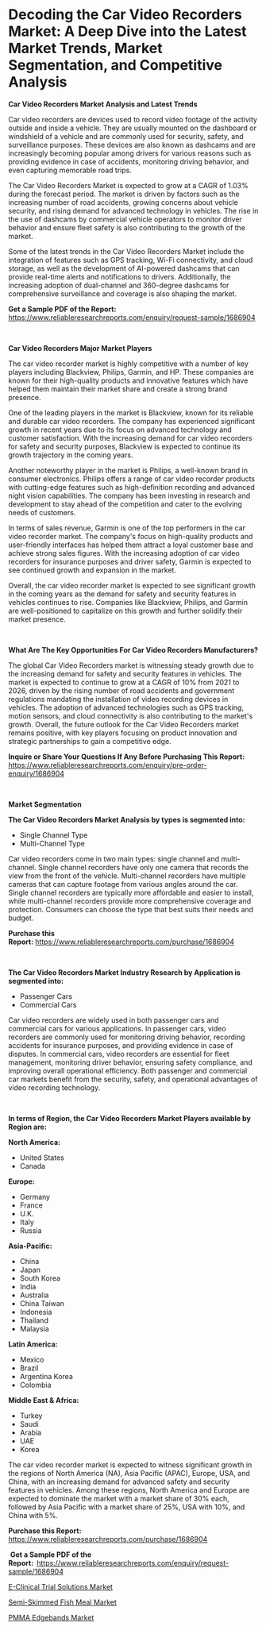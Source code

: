 <p><h1>Decoding the Car Video Recorders Market: A Deep Dive into the Latest Market Trends, Market Segmentation, and Competitive Analysis</h1></p><p><strong>Car Video Recorders Market Analysis and Latest Trends</strong></p>
<p><p>Car video recorders are devices used to record video footage of the activity outside and inside a vehicle. They are usually mounted on the dashboard or windshield of a vehicle and are commonly used for security, safety, and surveillance purposes. These devices are also known as dashcams and are increasingly becoming popular among drivers for various reasons such as providing evidence in case of accidents, monitoring driving behavior, and even capturing memorable road trips.</p><p>The Car Video Recorders Market is expected to grow at a CAGR of 1.03% during the forecast period. The market is driven by factors such as the increasing number of road accidents, growing concerns about vehicle security, and rising demand for advanced technology in vehicles. The rise in the use of dashcams by commercial vehicle operators to monitor driver behavior and ensure fleet safety is also contributing to the growth of the market.</p><p>Some of the latest trends in the Car Video Recorders Market include the integration of features such as GPS tracking, Wi-Fi connectivity, and cloud storage, as well as the development of AI-powered dashcams that can provide real-time alerts and notifications to drivers. Additionally, the increasing adoption of dual-channel and 360-degree dashcams for comprehensive surveillance and coverage is also shaping the market.</p></p>
<p><strong>Get a Sample PDF of the Report:&nbsp;</strong> <a href="https://www.reliableresearchreports.com/enquiry/request-sample/1686904">https://www.reliableresearchreports.com/enquiry/request-sample/1686904</a></p>
<p>&nbsp;</p>
<p><strong>Car Video Recorders Major Market Players</strong></p>
<p><p>The car video recorder market is highly competitive with a number of key players including Blackview, Philips, Garmin, and HP. These companies are known for their high-quality products and innovative features which have helped them maintain their market share and create a strong brand presence.</p><p>One of the leading players in the market is Blackview, known for its reliable and durable car video recorders. The company has experienced significant growth in recent years due to its focus on advanced technology and customer satisfaction. With the increasing demand for car video recorders for safety and security purposes, Blackview is expected to continue its growth trajectory in the coming years.</p><p>Another noteworthy player in the market is Philips, a well-known brand in consumer electronics. Philips offers a range of car video recorder products with cutting-edge features such as high-definition recording and advanced night vision capabilities. The company has been investing in research and development to stay ahead of the competition and cater to the evolving needs of customers.</p><p>In terms of sales revenue, Garmin is one of the top performers in the car video recorder market. The company's focus on high-quality products and user-friendly interfaces has helped them attract a loyal customer base and achieve strong sales figures. With the increasing adoption of car video recorders for insurance purposes and driver safety, Garmin is expected to see continued growth and expansion in the market.</p><p>Overall, the car video recorder market is expected to see significant growth in the coming years as the demand for safety and security features in vehicles continues to rise. Companies like Blackview, Philips, and Garmin are well-positioned to capitalize on this growth and further solidify their market presence.</p></p>
<p>&nbsp;</p>
<p><strong>What Are The Key Opportunities For Car Video Recorders Manufacturers?</strong></p>
<p><p>The global Car Video Recorders market is witnessing steady growth due to the increasing demand for safety and security features in vehicles. The market is expected to continue to grow at a CAGR of 10% from 2021 to 2026, driven by the rising number of road accidents and government regulations mandating the installation of video recording devices in vehicles. The adoption of advanced technologies such as GPS tracking, motion sensors, and cloud connectivity is also contributing to the market's growth. Overall, the future outlook for the Car Video Recorders market remains positive, with key players focusing on product innovation and strategic partnerships to gain a competitive edge.</p></p>
<p><strong>Inquire or Share Your Questions If Any Before Purchasing This Report:</strong> <a href="https://www.reliableresearchreports.com/enquiry/pre-order-enquiry/1686904">https://www.reliableresearchreports.com/enquiry/pre-order-enquiry/1686904</a></p>
<p>&nbsp;</p>
<p><strong>Market Segmentation</strong></p>
<p><strong>The Car Video Recorders Market Analysis by types is segmented into:</strong></p>
<p><ul><li>Single Channel Type</li><li>Multi-Channel Type</li></ul></p>
<p><p>Car video recorders come in two main types: single channel and multi-channel. Single channel recorders have only one camera that records the view from the front of the vehicle. Multi-channel recorders have multiple cameras that can capture footage from various angles around the car. Single channel recorders are typically more affordable and easier to install, while multi-channel recorders provide more comprehensive coverage and protection. Consumers can choose the type that best suits their needs and budget.</p></p>
<p><strong>Purchase this Report:&nbsp;</strong><a href="https://www.reliableresearchreports.com/purchase/1686904">https://www.reliableresearchreports.com/purchase/1686904</a></p>
<p>&nbsp;</p>
<p><strong>The Car Video Recorders Market Industry Research by Application is segmented into:</strong></p>
<p><ul><li>Passenger Cars</li><li>Commercial Cars</li></ul></p>
<p><p>Car video recorders are widely used in both passenger cars and commercial cars for various applications. In passenger cars, video recorders are commonly used for monitoring driving behavior, recording accidents for insurance purposes, and providing evidence in case of disputes. In commercial cars, video recorders are essential for fleet management, monitoring driver behavior, ensuring safety compliance, and improving overall operational efficiency. Both passenger and commercial car markets benefit from the security, safety, and operational advantages of video recording technology.</p></p>
<p>&nbsp;</p>
<p><strong>In terms of Region, the Car Video Recorders Market Players available by Region are:</strong></p>
<p>
    <p> <strong> North America: </strong>
        <ul>
            <li>United States</li>
            <li>Canada</li>
        </ul>
        </p> 
    <p> <strong> Europe: </strong>
        <ul>
            <li>Germany</li>
            <li>France</li>
            <li>U.K.</li>
            <li>Italy</li>
            <li>Russia</li>
        </ul>
        </p> 
    <p> <strong> Asia-Pacific: </strong>
        <ul>
            <li>China</li>
            <li>Japan</li>
            <li>South Korea</li>
            <li>India</li>
            <li>Australia</li>
            <li>China Taiwan</li>
            <li>Indonesia</li>
            <li>Thailand</li>
            <li>Malaysia</li>
        </ul>
        </p> 
    <p> <strong> Latin America: </strong>
        <ul>
            <li>Mexico</li>
            <li>Brazil</li>
            <li>Argentina Korea</li>
            <li>Colombia</li>
        </ul>
        </p> 
    <p> <strong> Middle East & Africa: </strong>
        <ul>
            <li>Turkey</li>
            <li>Saudi</li>
            <li>Arabia</li>
            <li>UAE</li>
            <li>Korea</li>
        </ul>
    </p>
    </p>
<p><p>The car video recorder market is expected to witness significant growth in the regions of North America (NA), Asia Pacific (APAC), Europe, USA, and China, with an increasing demand for advanced safety and security features in vehicles. Among these regions, North America and Europe are expected to dominate the market with a market share of 30% each, followed by Asia Pacific with a market share of 25%, USA with 10%, and China with 5%.</p></p>
<p><strong>Purchase this Report: </strong><a href="https://www.reliableresearchreports.com/purchase/1686904">https://www.reliableresearchreports.com/purchase/1686904</a></p>
<p>&nbsp;<strong>Get a Sample PDF of the Report:&nbsp;&nbsp;</strong><a href="https://www.reliableresearchreports.com/enquiry/request-sample/1686904">https://www.reliableresearchreports.com/enquiry/request-sample/1686904</a></p>
<p><strong></strong></p>
<p><p><a href="https://view.publitas.com/reportprime-1/e-clinical-trial-solutions-market-share-market-new-trends-analysis-report-by-type-by-application-by-end-use-by-region-and-segment-forecasts-2023-2030/">E-Clinical Trial Solutions Market</a></p><p><a href="https://view.publitas.com/reportprime-1/semi-skimmed-fish-meal-market-size-2023-2030-global-industrial-analysis-key-geographical-regions-market-share-top-key-players-product-types-and-forecast-research-report/">Semi-Skimmed Fish Meal Market</a></p><p><a href="https://view.publitas.com/reportprime-1/pmma-edgebands-market-size-market-share-and-global-market-analysis-report-2023-2030/">PMMA Edgebands Market</a></p></p>